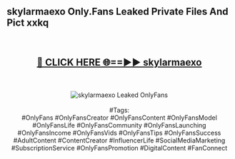 <h2>skylarmaexo Only.Fans Leaked Private Files And Pict xxkq</h2>
<br>
<div align="center">
<h2><a href="https://mediafiles.top/skylarmaexo" rel="nofollow">🔴 CLICK HERE 🌐==►► skylarmaexo</a></h2>
<br>
<br>
<a href="https://mediafiles.top/skylarmaexo" rel="nofollow" data-target="animated-image.originalLink"><img src="https://i.ibb.co.com/WyWwxjT/player-gif2.gif" alt="skylarmaexo Leaked OnlyFans" style="max-width: 100%; display: inline-block;" data-target="animated-image.originalImage"></a>
<br><br>
#Tags:
<br>
#OnlyFans #OnlyFansCreator #OnlyFansContent #OnlyFansModel #OnlyFansLife #OnlyFansCommunity #OnlyFansLaunching #OnlyFansIncome #OnlyFansVids #OnlyFansTips #OnlyFansSuccess #AdultContent #ContentCreator #InfluencerLife #SocialMediaMarketing #SubscriptionService #OnlyFansPromotion #DigitalContent #FanConnect
</div>
<br>